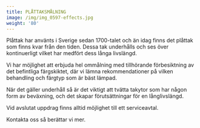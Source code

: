 ```yaml
---
title: PLÅTTAKSMÅLNING
image: /img/img_0597-effects.jpg
weight: '80'
---
```

Plåttak har använts i Sverige sedan 1700-talet och än idag finns det plåttak som finns kvar från den tiden.  Dessa tak underhålls och ses över kontinuerligt vilket har medfört dess långa livslängd.

Vi har möjlighet att erbjuda hel ommålning med tillhörande förbesiktning av det befintliga färgskiktet, där vi lämna rekommendationer på vilken behandling och färgtyp som är bäst lämpad.

När det gäller underhåll så är det viktigt att tvätta takytor som har någon form av beväxning, och det skapar förutsättningar för en långlivslängd. 

Vid avslutat uppdrag finns alltid möjlighet till ett serviceavtal.

 

Kontakta oss så berättar vi mer.
